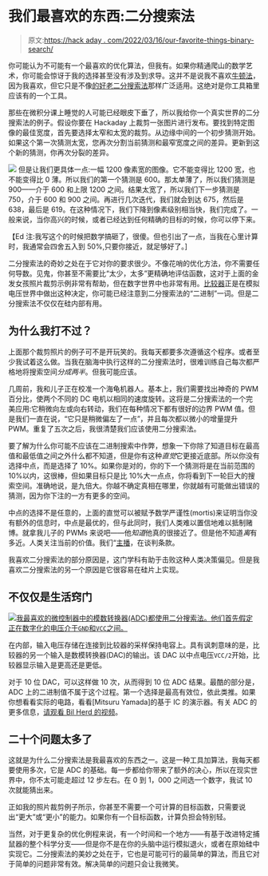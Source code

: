 # 我们最喜欢的东西:二分搜索法

> 原文:[https://hack aday . com/2022/03/16/our-favorite-things-binary-search/](https://hackaday.com/2022/03/16/our-favorite-things-binary-search/)

你可能认为不可能有一个最喜欢的优化算法，但我有。如果你精通爬山的数学艺术，你可能会惊讶于我的选择甚至没有涉及到求导。这并不是说我不喜欢[牛顿法](https://en.wikipedia.org/wiki/Newton's_method)，因为我喜欢，但它只是不像[的好老二分搜索法](https://en.wikipedia.org/wiki/Binary_search_algorithm)那样广泛适用。这绝对是你工具箱里应该有的一个工具。

那些在微积分课上睡觉的人可能已经眼皮下垂了，所以我给你一个真实世界的二分搜索法的例子。假设你要在 Hackaday 上裁剪一张图片进行发布。要找到特定图像的最佳宽度，首先要选择太窄和太宽的裁剪。从边缘中间的一个初步猜测开始。如果这个第一次猜测太宽，您再次分割当前猜测和最窄宽度之间的差异。更新到这个新的猜测，你再次分裂的差异。

[![](../Images/2b579c9781a9935f9b0571ddd24502e1.png)](https://hackaday.com/wp-content/uploads/2022/03/binary_search_had.jpg) 但是让我们更具体一点:一幅 1200 像素宽的图像。它不能变得比 1200 宽，也不能变得比 0 薄。所以我们的第一个猜测是 600。那太单薄了，所以我们猜测是 900——介于 600 和上限 1200 之间。结果太宽了，所以我们下一步猜测是 750，介于 600 和 900 之间。再进行几次迭代，我们就会到达 675，然后是 638，最后是 619。在这种情况下，我们下降到像素级别相当快，我们完成了。一般来说，当你高兴的时候，或者已经达到任何精确的目标的时候，你可以停下来。

【Ed 注:我写这个的时候把数学搞砸了，很傻。但也引出了一点，当我在心里计算时，我通常会四舍五入到 50%,只要你接近，就足够好了。]

二分搜索法的奇妙之处在于它对你的要求很少。不像花哨的优化方法，你不需要任何导数。见鬼，你甚至不需要比“太少，太多”更精确地评估函数，这对于上面的金发女孩照片裁剪示例非常有帮助，但在数字世界中也非常有用。[比较器](https://www.tutorialspoint.com/linear_integrated_circuits_applications/linear_integrated_circuits_applications_comparators.htm)正是在模拟电压世界中做出这种决定，你可能已经注意到二分搜索法的“二进制”一词。但是二分搜索法不仅仅在硅内部有用。

## 为什么我打不过？

上面那个裁剪照片的例子可不是开玩笑的。我每天都要多次遵循这个程序。或者至少我试着这么做。当我在脑海中执行这样的二分搜索法时，很难训练自己每次都严格地将搜索空间*分成两半*。但我可能应该。

几周前，我和儿子正在校准一个海龟机器人。基本上，我们需要找出神奇的 PWM 百分比，使两个不同的 DC 电机以相同的速度旋转。这将是二分搜索法的一个完美应用:它稍微向左或向右转动，我们在每种情况下都有很好的边界 PWM 值。但是我们一直在说，“它只是稍微偏左了一点”，并且每次都以微小的增量提升 PWM。重复了五次之后，我很清楚我们应该使用二分搜索法。

要了解为什么你可能不应该在二进制搜索中作弊，想象一下你除了知道目标在最高值和最低值之间之外什么都不知道，但是你有这种*直觉*它更接近底部。所以你没有选择中点，而是选择了 10%。如果你是对的，你的下一个猜测将是在当前范围的 10%以内，这很棒，但如果目标只是比 10%大一点点，你将看到下一轮巨大的搜索空间。准确地说，是九倍大。你越不确定真相在哪里，你就越有可能做出错误的猜测，因为你下注的一方有更多的空间。

中点的选择不是任意的，上面的直觉可以被赋予数学严谨性(mortis)来证明当你没有额外的信息时，中点是最优的，但与此同时，我们人类难以置信地难以抵制赌博。就拿我儿子的 PWMs 来说吧——他*知道*他真的很接近了。但是他不知道*离*有多近。人类关注当前的价值。我们“[主播](https://www.pon.harvard.edu/daily/negotiation-skills-daily/what-is-anchoring-in-negotiation/)，在谈判条款。

我喜欢二分搜索法的部分原因是，这门学科有助于击败这种人类决策偏见。但是我喜欢二分搜索法的另一个原因是它很容易在硅片上实现。

## 不仅仅是生活窍门

[![](../Images/c90a766cd29f5f241e1e227e1c14b4dc.png)我最喜欢的微控制器中的模数转换器(ADC)都使用二分搜索法。他们首先假定正在数字化的电压介于`GND`和`VCC`之间。](https://hackaday.com/wp-content/uploads/2022/03/sar_had.jpg)

在内部，输入电压存储在连接到比较器的采样保持电容上。具有讽刺意味的是，比较器的另一个输入是数模转换器(DAC)的输出。该 DAC 以中点电压`VCC/2`开始，比较器显示输入是更高还是更低。

对于 10 位 DAC，可以这样做 10 次，从而得到 10 位 ADC 结果。最酷的部分是，ADC 上的二进制值不属于这个过程。第一个选择是最高有效位，依此类推。如果你想看看实际的电路，看看[Mitsuru Yamada]的基于 IC 的演示器。有关 ADC 的更多信息，[请观看 Bil Herd 的视频](https://hackaday.com/2016/05/05/analog-to-digital-conversion/)。

## 二十个问题太多了

这就是为什么二分搜索法是我最喜欢的东西之一。这是一种工具加算法，我每天都要使用多次，它是 ADC 的基础。每一步都给你带来了额外的决心，所以在现实世界中，你不太可能走超过 12 步左右。在 0 到 1，000 之间选一个数字，我试 10 次就能猜出来。

正如我的照片裁剪例子所示，你甚至不需要一个可计算的目标函数，只需要说出“更大”或“更小”的能力。如果你有一个目标函数，计算负担会特别轻。

当然，对于更复杂的优化例程来说，有一个时间和一个地方——有基于改进特定捕鼠器的整个科学分支——但是你不是在你的头脑中运行模拟退火，或者在原始硅中实现它。二分搜索法的美妙之处在于，它也是可能可行的最简单的算法，而且它对于简单的问题非常有效。解决简单的问题只会让我微笑。